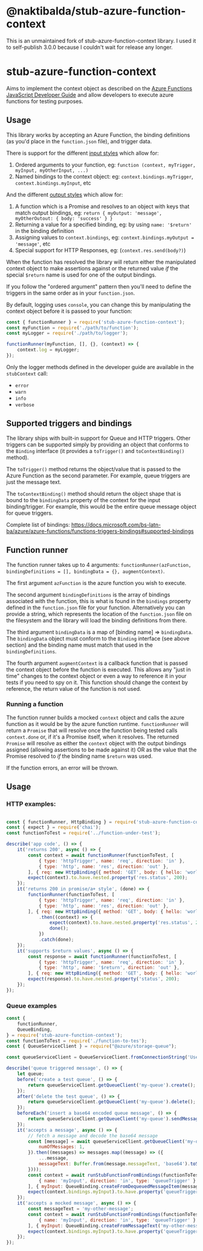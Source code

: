 # @naktibalda/stub-azure-function-context

This is an unmaintained fork of stub-azure-function-context library.
I used it to self-publish 3.0.0 because I couldn't wait for release any longer.

# stub-azure-function-context

Aims to implement the context object as described on the [Azure Functions JavaScript Developer Guide](https://docs.microsoft.com/en-us/azure/azure-functions/functions-reference-node#context-object)
and allow developers to execute azure functions for testing purposes.

## Usage

This library works by accepting an Azure Function, the binding definitions (as you'd place in the `function.json` file),
and trigger data.

There is support for the different [input styles](https://docs.microsoft.com/en-us/azure/azure-functions/functions-reference-node#inputs)
 which allow for:

1. Ordered arguments to your function, eg: `function (context, myTrigger, myInput, myOtherInput, ...)`
2. Named bindings to the context object: eg: `context.bindings.myTrigger`, `context.bindings.myInput`, etc

And the different [output styles](https://docs.microsoft.com/en-us/azure/azure-functions/functions-reference-node#outputs)
which allow for:

1. A function which is a Promise and resolves to an object with keys that match output bindings, eg:
 `return { myOutput: 'message', myOtherOutout: { body: 'success' } }`
2. Returning a value for a specified binding, eg: by using `name: '$return'` in the binding definition
3. Assigning values to `context.bindings`, eg: `context.bindings.myOutput = 'message'`, etc
4. Special support for HTTP Responses, eg: (`context.res.send(body?)`)

When the function has resolved the library will return either the manipulated context object to make assertions
against or the returned value *if* the special `$return` name is used for one of the output bindings.

If you follow the "ordered argument" pattern then you'll need to define the triggers in the same order
as in your `function.json`.

By default, logging uses `console`, you can change this by manipulating the context object before it is passed to
your function:

```js
const { functionRunner } = require('stub-azure-function-context');
const myFunction = require('./path/to/function');
const myLogger = require('./path/to/logger');

functionRunner(myFunction, [], {}, (context) => {
    context.log = myLogger;
});
```

Only the logger methods defined in the developer guide are available in the `stubContext` call:

  * `error`
  * `warn`
  * `info`
  * `verbose`

## Supported triggers and bindings

The library ships with built-in support for Queue and HTTP triggers. Other triggers can be supported simply by
providing an object that conforms to the `Binding` interface (it provides a `toTrigger()` and `toContextBinding()` method).

The `toTrigger()` method returns the object/value that is passed to the Azure Function as the second parameter.
For example, queue triggers are just the message text.

The `toContextBinding()` method should return the object shape that is bound to the `bindingData` property of the context
for the input binding/trigger. For example, this would be the entire queue message object for queue triggers.

Complete list of bindings: https://docs.microsoft.com/bs-latn-ba/azure/azure-functions/functions-triggers-bindings#supported-bindings

## Function runner

The function runner takes up to 4 arguments: `functionRunner(azFunction, bindingDefinitions = [], bindingData = {}, augmentContext)`.

The first argument `azFunction` is the azure function you wish to execute.

The second argument `bindingDefinitions` is the array of bindings associated with the function, this is what is found in the
`bindings` property defined in the `function.json` file for your function. Alternatively you can provide a string, which represents
the location of the `function.json` file on the filesystem and the library will load the binding definitions from there.

The third argument `bindingData` is a map of [binding name] => `bindingData`. The `bindingData` object must conform to the
`Binding` interface (see above section) and the binding name must match that used in the `bindingDefinitions`.

The fourth argument `augmentContext` is a callback function that is passed the context object before the function is executed.
This allows any "just in time" changes to the context object or even a way to reference it in your tests if you need to spy on
it. This function should change the context by reference, the return value of the function is not used.

### Running a function

The function runner builds a mocked `context` object and calls the azure function as it would be by the azure function runtime.
`functionRunner` will return a `Promise` that will resolve once the function being tested calls `context.done`
or, if it's a Promise itself, when it resolves. The returned `Promise` will resolve as either the `context` object
with the output bindings assigned (allowing assertions to be made against it) OR as the value that the Promise resolved to *if*
the binding name `$return` was used.

If the function errors, an error will be thrown.

## Usage

### HTTP examples:

```js

const { functionRunner, HttpBinding } = require('stub-azure-function-context');
const { expect } = require('chai');
const functionToTest = require('../function-under-test');

describe('app code', () => {
	it('returns 200', async () => {
        const context = await functionRunner(functionToTest, [
            { type: 'httpTrigger', name: 'req', direction: 'in' },
            { type: 'http', name: 'res', direction: 'out' },
        ], { req: new HttpBinding({ method: 'GET', body: { hello: 'world!' } }) });
	    expect(context).to.have.nested.property('res.status', 200);
	});
	it('returns 200 in promise/a+ style', (done) => {
        functionRunner(functionToTest, [
            { type: 'httpTrigger', name: 'req', direction: 'in' },
            { type: 'http', name: 'res', direction: 'out' },
        ], { req: new HttpBinding({ method: 'GET', body: { hello: 'world!' } }) })
			.then((context) => {
				expect(context).to.have.nested.property('res.status', 200);
				done();
			})
			.catch(done);
	});
    it('supports $return values', async () => {
        const response = await functionRunner(functionToTest, [
            { type: 'httpTrigger', name: 'req', direction: 'in' },
            { type: 'http', name: '$return', direction: 'out' },
        ], { req: new HttpBinding({ method: 'GET', body: { hello: 'world!' } }) });
        expect(response).to.have.nested.property('status', 200);
    });
});
```

### Queue examples

```js
const {
    functionRunner,
    QueueBinding,
} = require('stub-azure-function-context');
const functionToTest = require('./function-to-tes');
const { QueueServiceClient } = require("@azure/storage-queue");

const queueServiceClient = QueueServiceClient.fromConnectionString('UseDevelopmentStorage=true');

describe('queue triggered message', () => {
    let queue;
    before('create a test queue', () => {
        return queueServiceClient.getQueueClient('my-queue').create();
    });
    after('delete the test queue', () => {
        return queueServiceClient.getQueueClient('my-queue').delete();
    });
    beforeEach('insert a base64 encoded queue message', () => {
        return queueServiceClient.getQueueClient('my-queue').sendMessage(Buffer.from('my-message').toString('base64'));
    });
    it('accepts a message', async () => {
        // fetch a message and decode the base64 message
        const [message] = await queueServiceClient.getQueueClient('my-queue').receiveMessages({
            numOfMessages: 1,
        }).then((messages) => messages.map((message) => ({
            ...message,
            messageText: Buffer.from(message.messageText, 'base64').toString(),
        })));
        const context = await runStubFunctionFromBindings(functionToTest, [
            { name: 'myInput', direction: 'in', type: 'queueTrigger' }
        ], { myInput: QueueBinding.createFromDequeuedMessageItem(message) });
        expect(context.bindings.myInput).to.have.property('queueTrigger', 'my-message');
    });
    it('accepts a mocked message', async () => {
        const messageText = 'my-other-message';
        const context = await runStubFunctionFromBindings(functionToTest, [
            { name: 'myInput', direction: 'in', type: 'queueTrigger' }
        ], { myInput: QueueBinding.createFromMessageText('my-other-message') });
        expect(context.bindings.myInput).to.have.property('queueTrigger', 'my-other-message');
    });
});
```
